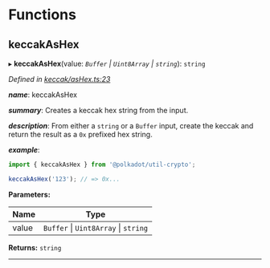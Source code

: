

# Functions

<a id="keccakashex"></a>

##  keccakAsHex

▸ **keccakAsHex**(value: *`Buffer` \| `Uint8Array` \| `string`*): `string`

*Defined in [keccak/asHex.ts:23](https://github.com/polkadot-js/common/blob/302b70e/packages/util-crypto/src/keccak/asHex.ts#L23)*

*__name__*: keccakAsHex

*__summary__*: Creates a keccak hex string from the input.

*__description__*: From either a `string` or a `Buffer` input, create the keccak and return the result as a `0x` prefixed hex string.

*__example__*:   

```javascript
import { keccakAsHex } from '@polkadot/util-crypto';

keccakAsHex('123'); // => 0x...
```

**Parameters:**

| Name | Type |
| ------ | ------ |
| value | `Buffer` \| `Uint8Array` \| `string` |

**Returns:** `string`

___

